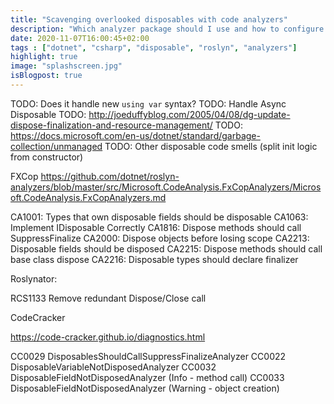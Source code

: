 ```yaml
---
title: "Scavenging overlooked disposables with code analyzers"
description: "Which analyzer package should I use and how to configure it to avoid most common problems related to disposables."
date: 2020-11-07T16:00:45+02:00
tags : ["dotnet", "csharp", "disposable", "roslyn", "analyzers"]
highlight: true
image: "splashscreen.jpg"
isBlogpost: true
---
```


TODO: Does it handle new `using var` syntax?
TODO: Handle Async Disposable
TODO: http://joeduffyblog.com/2005/04/08/dg-update-dispose-finalization-and-resource-management/
TODO: https://docs.microsoft.com/en-us/dotnet/standard/garbage-collection/unmanaged
TODO: Other disposable code smells (split init logic from constructor)


FXCop
https://github.com/dotnet/roslyn-analyzers/blob/master/src/Microsoft.CodeAnalysis.FxCopAnalyzers/Microsoft.CodeAnalysis.FxCopAnalyzers.md

CA1001: Types that own disposable fields should be disposable
CA1063: Implement IDisposable Correctly
CA1816: Dispose methods should call SuppressFinalize
CA2000: Dispose objects before losing scope
CA2213: Disposable fields should be disposed
CA2215: Dispose methods should call base class dispose
CA2216: Disposable types should declare finalizer

Roslynator:

RCS1133	Remove redundant Dispose/Close call


CodeCracker

https://code-cracker.github.io/diagnostics.html

CC0029	DisposablesShouldCallSuppressFinalizeAnalyzer
CC0022	DisposableVariableNotDisposedAnalyzer
CC0032	DisposableFieldNotDisposedAnalyzer (Info - method call)
CC0033	DisposableFieldNotDisposedAnalyzer (Warning - object creation)